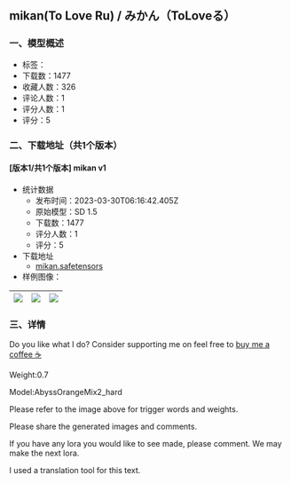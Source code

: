 ## mikan(To Love Ru) / みかん（ToLoveる）
### 一、模型概述

- 标签：
- 下载数：1477
- 收藏人数：326
- 评论人数：1
- 评分人数：1
- 评分：5

### 二、下载地址（共1个版本）

#### [版本1/共1个版本] mikan v1

- 统计数据
  - 发布时间：2023-03-30T06:16:42.405Z
  - 原始模型：SD 1.5
  - 下载数：1477
  - 评分人数：1
  - 评分：5
- 下载地址
  - [mikan.safetensors](https://civitai.com/api/download/models/31198)
- 样例图像：

| <img src="https://image.civitai.com/xG1nkqKTMzGDvpLrqFT7WA/697f151c-656d-4603-2722-c9afedbf5900/width=450/354828.jpeg" /> | <img src="https://image.civitai.com/xG1nkqKTMzGDvpLrqFT7WA/5284f135-6695-402f-aeaf-df7c2d995600/width=450/354827.jpeg" /> | <img src="https://image.civitai.com/xG1nkqKTMzGDvpLrqFT7WA/3e52e31f-44a7-4020-09eb-010638e02200/width=450/354826.jpeg" /> |
| ---- | ---- | ---- |


### 三、详情
<p>Do you like what I do? Consider supporting me on feel free to <a target="_blank" rel="ugc" href="https://www.buymeacoffee.com/NOxT">buy me a coffee ☕</a></p><p></p><p>Weight:0.7</p><p>Model:AbyssOrangeMix2_hard</p><p>Please refer to the image above for trigger words and weights.</p><p></p><p>Please share the generated images and comments.</p><p>If you have any lora you would like to see made, please comment. We may make the next lora.</p><p></p><p>I used a translation tool for this text.</p>